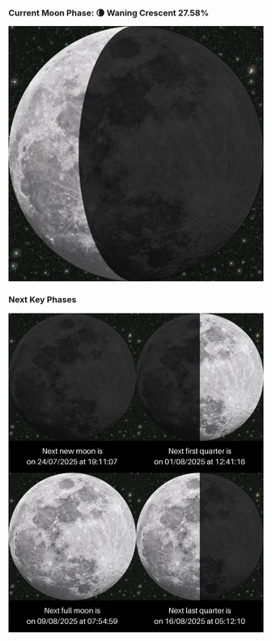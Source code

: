 ### Current Moon Phase: 🌘 Waning Crescent 27.58%
![Moon Phase](moonphase.png)
### Next Key Phases
![Gallery](gallery.png)